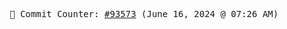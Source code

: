 <p align="center">
    <samp>
        📮 Commit Counter: <a href="https://github.com/Javascript-void0/Javascript-void0/commits/main">#93573</a> (June 16, 2024 @ 07:26 AM)
    </samp>
</p>